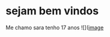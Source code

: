# sejam bem vindos

Me chamo sara
tenho 17 anos 
![]([image](https://github.com/saravieiradasilva/sara/assets/161729628/09c4be37-bdc4-47ed-a087-2bdfc3af416c)
